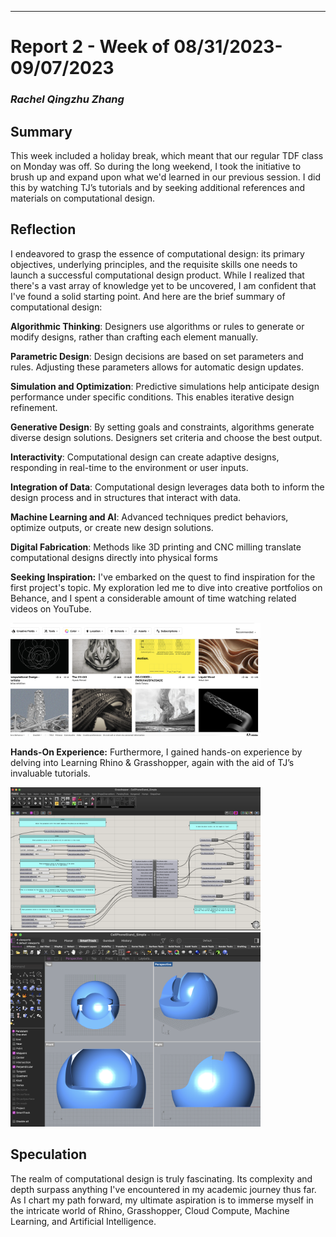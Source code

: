 ---
# Report 2 - Week of 08/31/2023-09/07/2023 #
### *Rachel Qingzhu Zhang* ###

## Summary ##
This week included a holiday break, which meant that our regular TDF class on Monday was off. So during the long weekend, I took the initiative to brush up and expand upon what we'd learned in our previous session. I did this by watching TJ’s tutorials and by seeking additional references and materials on computational design.

## Reflection ##

I endeavored to grasp the essence of computational design: its primary objectives, underlying principles, and the requisite skills one needs to launch a successful computational design product. While I realized that there's a vast array of knowledge yet to be uncovered, I am confident that I've found a solid starting point. And here are the brief summary of computational design:


  **Algorithmic Thinking**: Designers use algorithms or rules to generate or modify designs, rather than crafting each element manually.

  **Parametric Design**: Design decisions are based on set parameters and rules. Adjusting these parameters allows for automatic design updates.

  **Simulation and Optimization**: Predictive simulations help anticipate design performance under specific conditions. This enables iterative design refinement.

  **Generative Design**: By setting goals and constraints, algorithms generate diverse design solutions. Designers set criteria and choose the best output.

  **Interactivity**: Computational design can create adaptive designs, responding in real-time to the environment or user inputs.

  **Integration of Data**: Computational design leverages data both to inform the design process and in structures that interact with data.

  **Machine Learning and AI**: Advanced techniques predict behaviors, optimize outputs, or create new design solutions.

  **Digital Fabrication**: Methods like 3D printing and CNC milling translate computational designs directly into physical forms


  **Seeking Inspiration:**
  I've embarked on the quest to find inspiration for the first project's topic. My exploration led me to dive into creative portfolios on Behance, and I spent a considerable amount of time watching related videos on YouTube.
  
  <img width="400" alt="behance" src="https://github.com/Berkeley-MDes/tdf-fa23-Rachel-Qingzhu-Zhang/blob/main/weekly-reports/behance.png">

  **Hands-On Experience:**
  Furthermore, I gained hands-on experience by delving into Learning Rhino & Grasshopper, again with the aid of TJ’s invaluable tutorials.

  
<img width="400" alt="grasshopper" src="https://github.com/Berkeley-MDes/tdf-fa23-Rachel-Qingzhu-Zhang/blob/main/weekly-reports/grasshopper.png">

<img width="400" alt="grasshopper1" src="https://github.com/Berkeley-MDes/tdf-fa23-Rachel-Qingzhu-Zhang/blob/main/weekly-reports/grasshopper1.png">


## Speculation ##
The realm of computational design is truly fascinating. Its complexity and depth surpass anything I've encountered in my academic journey thus far. As I chart my path forward, my ultimate aspiration is to immerse myself in the intricate world of Rhino, Grasshopper, Cloud Compute, Machine Learning, and Artificial Intelligence.
